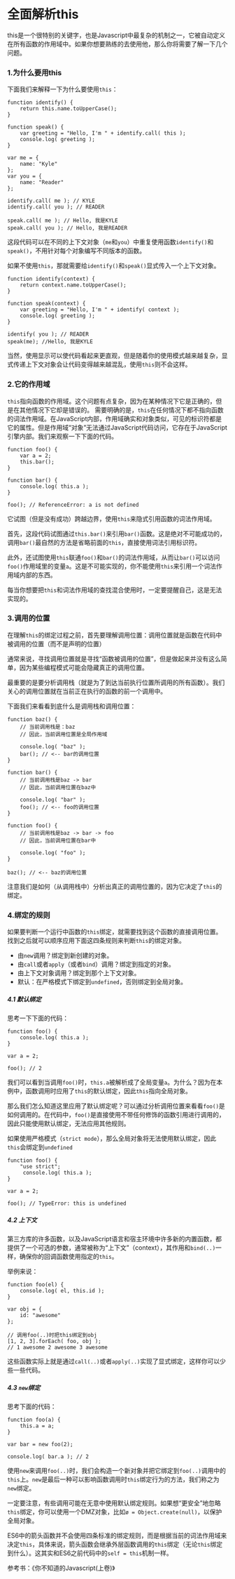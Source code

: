 # 全面解析this

this是一个很特别的关键字，也是Javascript中最复杂的机制之一，它被自动定义在所有函数的作用域中。如果你想要熟练的去使用他，那么你将需要了解一下几个问题。

### 1.为什么要用this

下面我们来解释一下为什么要使用`this`：

```
function identify() {
    return this.name.toUpperCase();
}

function speak() {
    var greeting = "Hello, I'm " + identify.call( this );
    console.log( greeting );
}

var me = {
    name: "Kyle"
};
var you = {
    name: "Reader"
};

identify.call( me ); // KYLE
identify.call( you ); // READER

speak.call( me ); // Hello, 我是KYLE
speak.call( you ); // Hello, 我是READER
```

这段代码可以在不同的上下文对象（`me`和`you`）中重复使用函数`identify()`和`speak()`，不用针对每个对象编写不同版本的函数。

如果不使用`this`，那就需要给`identify()`和`speak()`显式传入一个上下文对象。

```
function identify(context) {
    return context.name.toUpperCase();
}

function speak(context) {
    var greeting = "Hello, I'm " + identify( context );
    console.log( greeting );
}

identify( you ); // READER
speak(me); //Hello, 我是KYLE
```

当然，使用显示可以使代码看起来更直观，但是随着你的使用模式越来越复杂，显式传递上下文对象会让代码变得越来越混乱，使用`this`则不会这样。

### 2.它的作用域

`this`指向函数的作用域。这个问题有点复杂，因为在某种情况下它是正确的，但是在其他情况下它却是错误的。  需要明确的是，`this`在任何情况下都不指向函数的词法作用域。在JavaScript内部，作用域确实和对象类似，可见的标识符都是它的属性。但是作用域“对象”无法通过JavaScript代码访问，它存在于JavaScript引擎内部。我们来观察一下下面的代码。

```
function foo() {
    var a = 2;
    this.bar();
}

function bar() {
    console.log( this.a );
}

foo(); // ReferenceError: a is not defined
```

它试图（但是没有成功）跨越边界，使用`this`来隐式引用函数的词法作用域。

首先，这段代码试图通过`this.bar()`来引用`bar()`函数。这是绝对不可能成功的，调用`bar()`最自然的方法是省略前面的`this`，直接使用词法引用标识符。

此外，还试图使用`this`联通`foo()`和`bar()`的词法作用域，从而让`bar()`可以访问`foo()`作用域里的变量`a`。这是不可能实现的，你不能使用`this`来引用一个词法作用域内部的东西。

每当你想要把`this`和词法作用域的查找混合使用时，一定要提醒自己，这是无法实现的。

### 3.调用的位置

在理解`this`的绑定过程之前，首先要理解调用位置：调用位置就是函数在代码中被调用的位置（而不是声明的位置）

通常来说，寻找调用位置就是寻找“函数被调用的位置”，但是做起来并没有这么简单，因为某些编程模式可能会隐藏真正的调用位置。

最重要的是要分析调用栈（就是为了到达当前执行位置所调用的所有函数）。我们关心的调用位置就在当前正在执行的函数的前一个调用中。

下面我们来看看到底什么是调用栈和调用位置：

```
function baz() {
    // 当前调用栈是：baz
    // 因此，当前调用位置是全局作用域

    console.log( "baz" );
    bar(); // <-- bar的调用位置
}

function bar() {
    // 当前调用栈是baz -> bar
    // 因此，当前调用位置在baz中

    console.log( "bar" );
    foo(); // <-- foo的调用位置
}

function foo() {
    // 当前调用栈是baz -> bar -> foo
    // 因此，当前调用位置在bar中

    console.log( "foo" );
}

baz(); // <-- baz的调用位置
```

注意我们是如何（从调用栈中）分析出真正的调用位置的，因为它决定了`this`的绑定。

### 4.绑定的规则

如果要判断一个运行中函数的`this`绑定，就需要找到这个函数的直接调用位置。找到之后就可以顺序应用下面这四条规则来判断`this`的绑定对象。

- 由`new`调用？绑定到新创建的对象。
- 由`call`或者`apply`（或者`bind`）调用？绑定到指定的对象。
- 由上下文对象调用？绑定到那个上下文对象。
- 默认：在严格模式下绑定到`undefined`，否则绑定到全局对象。

##### 4.1  默认绑定

思考一下下面的代码：

```
function foo() { 
    console.log( this.a );
}

var a = 2;

foo(); // 2
```

我们可以看到当调用`foo()`时，`this.a`被解析成了全局变量`a`。为什么？因为在本例中，函数调用时应用了`this`的默认绑定，因此`this`指向全局对象。

那么我们怎么知道这里应用了默认绑定呢？可以通过分析调用位置来看看`foo()`是如何调用的。在代码中，`foo()`是直接使用不带任何修饰的函数引用进行调用的，因此只能使用默认绑定，无法应用其他规则。

如果使用严格模式（`strict mode`），那么全局对象将无法使用默认绑定，因此`this`会绑定到`undefined`

```	
function foo() { 
    "use strict";
     console.log( this.a ); 
}

var a = 2;

foo(); // TypeError: this is undefined
```

##### 4.2 上下文

第三方库的许多函数，以及JavaScript语言和宿主环境中许多新的内置函数，都提供了一个可选的参数，通常被称为“上下文”（context），其作用和`bind(..)`一样，确保你的回调函数使用指定的`this`。

举例来说：

```
function foo(el) { 
    console.log( el, this.id );
}

var obj = {
    id: "awesome"
};

// 调用foo(..)时把this绑定到obj
[1, 2, 3].forEach( foo, obj );
// 1 awesome 2 awesome 3 awesome
```

这些函数实际上就是通过`call(..)`或者`apply(..)`实现了显式绑定，这样你可以少些一些代码。

##### 4.3  `new`绑定 

思考下面的代码：

```
function foo(a) { 
    this.a = a;
} 

var bar = new foo(2);

console.log( bar.a ); // 2
```

使用`new`来调用`foo(..)`时，我们会构造一个新对象并把它绑定到`foo(..)`调用中的`this`上。`new`是最后一种可以影响函数调用时`this`绑定行为的方法，我们称之为`new`绑定。



一定要注意，有些调用可能在无意中使用默认绑定规则。如果想“更安全”地忽略`this`绑定，你可以使用一个DMZ对象，比如`ø = Object.create(null)`，以保护全局对象。

ES6中的箭头函数并不会使用四条标准的绑定规则，而是根据当前的词法作用域来决定`this`，具体来说，箭头函数会继承外层函数调用的`this`绑定（无论`this`绑定到什么）。这其实和ES6之前代码中的`self = this`机制一样。



参考书：《你不知道的Javascript(上卷)》